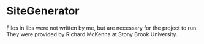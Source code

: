 # SiteGenerator
Files in libs were not written by me, but are necessary for the project to run. They were provided by Richard McKenna at Stony Brook University. 
